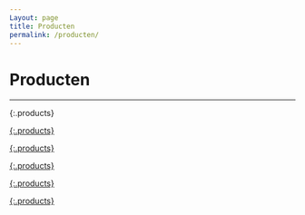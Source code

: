 ```yaml
---
Layout: page
title: Producten
permalink: /producten/
---
```


# Producten

***

{:.products}
<a class="col" href="https://www.kem-europe.eu/baier-gereedschap/" target="_blank" style="background-image: url('{{ site.baseurl }}/assets/images/products/baier.png')">
<a class="col" href="https://www.bosch-professional.com/nl/nl" target="_blank" style="background-image: url('{{ site.baseurl }}/assets/images/products/Bosch_4C_S.png')">
<a class="col" href="http://www.brown.be/Default.aspx" target="_blank" style="background-image: url('{{ site.baseurl }}/assets/images/products/BROWN_logo-1.png')">

{:.products}
<a class="col" href="https://www.carat-tools.nl/" target="_blank" style="background-image: url('{{  site.baseurl }}/assets/images/products/Carat Nederland.png')">
<a class="col" href="http://www.contimac.be/nl/home" target="_blank" style="background-image: url('{{ site.baseurl }}/assets/images/products/Contimac-CMYK.jpg')">
<a class="col" href="http://www.kernboormachines.nl/" target="_blank" style="background-image: url('{{ site.baseurl }}/assets/images/products/Euroboor_Logo.jpg')">

{:.products}
<a class="col" href="https://www.fein.com/nl_nl" target="_blank" style="background-image: url('{{ site.baseurl }}/assets/images/products/FEIN Logo.png')">
<a class="col" href="https://www.kem-europe.eu/femi/" target="_blank" style="background-image: url('{{ site.baseurl }}/assets/images/products/FEMI-logo-transp.png')">
<a class="col" href="https://trade-wind.nl" target="_blank" style="background-image: url('{{ site.baseurl }}/assets/images/products/GHIBLI LOGO.jpg')">

{:.products}
<a class="col" href="https://www.degreef-ochten.nl" target="_blank" style="background-image: url('{{ site.baseurl }}/assets/images/products/Greef-logo.jpg')">
<a class="col" href="https://www.hekatech.nl/" target="_blank" style="background-image: url('{{ site.baseurl }}/assets/images/products/hekatech4.png')">  
<a class="col" href="https://hikoki-powertools.nl/" target="_blank" style="background-image: url('{{ site.baseurl }}/assets/images/products/logo HiKOKI zwart.jpg')">

{:.products} 
<a class="col" href="https://www.kem-europe.eu/" target="_blank" style="background-image: url('{{ site.baseurl }}/assets/images/products/KEM logo.png')">
<a class="col" href="https://www.keyangpowertools.nl/" target="_blank" style="background-image: url('{{ site.baseurl }}/assets/images/products/Keyang Logo.jpg')">
<a class="col" href="https://www.degreef-ochten.nl" target="_blank" style="background-image: url('{{ site.baseurl }}/assets/images/products/Maxall logo.jpg')">

{:.products}
<a class="col" href="http://www.perfectpro.nl/" target="_blank" style="background-image: url('{{ site.baseurl }}/assets/images/products/Logo Perfectpro.png')">
<a class="col" href="http://www.dewalt.nl/" target="_blank" style="background-image: url('{{ site.baseurl }}/assets/images/products/Stanley Black-and-Decker.png')">
<a class="col" href="http://equibv.nl/" target="_blank" style="background-image: url('{{ site.baseurl }}/assets/images/products/Starmix_Logo.jpg')">